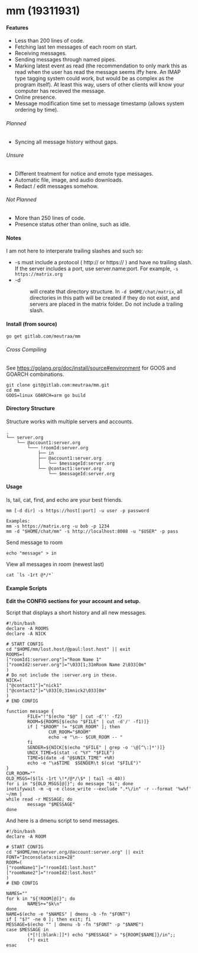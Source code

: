 # mm (19311931)

#### Features
* Less than 200 lines of code.
* Fetching last ten messages of each room on start.
* Receiving messages.
* Sending messages through named pipes.
* Marking latest event as read (the recommendation to only mark this
as read when the user has read the message seems iffy here. An IMAP type tagging
system could work, but would be as complex as the program itself). At least
this way, users of other clients will know your computer has recieved the
message.
* Online presence.
* Message modification time set to message timestamp (allows system ordering
by time).

###### Planned
* Syncing all message history without gaps.

###### Unsure
* Different treatment for notice and emote type messages.
* Automatic file, image, and audio downloads.
* Redact / edit messages somehow.

###### Not Planned
* More than 250 lines of code.
* Presence status other than online, such as idle.

#### Notes
I am not here to interperate trailing slashes and such so:
* -s <host> must include a protocol ( http:// or https:// ) and have no trailing
  slash. If the server includes a port, use server.name:port. For example,
	`-s https://matrix.org`
* -d <dir> will create that directory structure. In `-d $HOME/chat/matrix`, all
	directories in this path will be created if they do not exist, and
	servers are placed in the matrix folder. Do not include a trailing
	slash.

#### Install (from source)
```shell
go get gitlab.com/meutraa/mm
```

###### Cross Compiling
See https://golang.org/doc/install/source#environment for GOOS and GOARCH combinations.
```shell
git clone git@gitlab.com:meutraa/mm.git
cd mm
GOOS=linux GOARCH=arm go build
```

#### Directory Structure
Structure works with multiple servers and accounts.
```
.
└── server.org
    └── @account1:server.org
        └─── !roomId:server.org
            ├── in
            ├── @account1:server.org
            │   └── $messageId:server.org
            └── @contact1:server.org
                └── $messageId:server.org
```

#### Usage
ls, tail, cat, find, and echo are your best friends.

```shell
mm [-d dir] -s https://host[:port] -u user -p password

Examples:
mm -s https://matrix.org -u bob -p 1234
mm -d "$HOME/chat/mm" -s http://localhost:8008 -u "$USER" -p pass
```

Send message to room
```shell
echo "message" > in
```

View all messages in room (newest last)
```shell
cat `ls -1rt @*/*`
```

#### Example Scripts
**Edit the CONFIG sections for your account and setup.**

Script that displays a short history and all new messages.
```shell
#!/bin/bash
declare -A ROOMS
declare -A NICK

# START CONFIG
cd "$HOME/mm/lost.host/@paul:lost.host" || exit
ROOMS=(
["roomId1:server.org"]="Room Name 1"
["roomId2:server.org"]="\033[1;31mRoom Name 2\033[0m"
)
# Do not include the :server.org in these.
NICK=(
["@contact1"]="nick1"
["@contact2"]="\033[0;31mnick2\033[0m"
)
# END CONFIG

function message {
        FILE="!"$(echo "$@" | cut -d'!' -f2)
        ROOM=${ROOMS[$(echo "$FILE" | cut -d'/' -f1)]}
        if [ "$ROOM" != "$CUR_ROOM" ]; then
                CUR_ROOM="$ROOM"
                echo -e "\n-- $CUR_ROOM -- "
        fi
        SENDER=${NICK[$(echo "$FILE" | grep -o '\@[^\:]*')]}
        UNIX_TIME=$(stat -c "%Y" "$FILE")
        TIME=$(date -d "@$UNIX_TIME" +%R)
        echo -e "\a$TIME  $SENDER\t $(cat "$FILE")"
}
CUR_ROOM=""
OLD_MSGS=($(ls -1rt \!*/@*/\$* | tail -n 40))
for i in "${OLD_MSGS[@]}"; do message "$i"; done
inotifywait -m -q -e close_write --exclude ".*\/in" -r --format '%w%f' ~/mm |
while read -r MESSAGE; do
        message "$MESSAGE"
done
```

And here is a dmenu script to send messages.
```shell
#!/bin/bash
declare -A ROOM

# START CONFIG
cd "$HOME/mm/server.org/@account:server.org" || exit
FONT="Inconsolata:size=28"
ROOM=(
["roomName1"]="!roomId1:lost.host"
["roomName2"]="!roomId2:lost.host"
)
# END CONFIG

NAMES=""
for k in "${!ROOM[@]}"; do
        NAMES+="$k\n"
done
NAME=$(echo -e "$NAMES" | dmenu -b -fn "$FONT")
if [ "$?" -ne 0 ]; then exit; fi
MESSAGE=$(echo "" | dmenu -b -fn "$FONT" -p "$NAME")
case $MESSAGE in
        (*[![:blank:]]*) echo "$MESSAGE" > "${ROOM[$NAME]}/in";;
        (*) exit
esac
```
